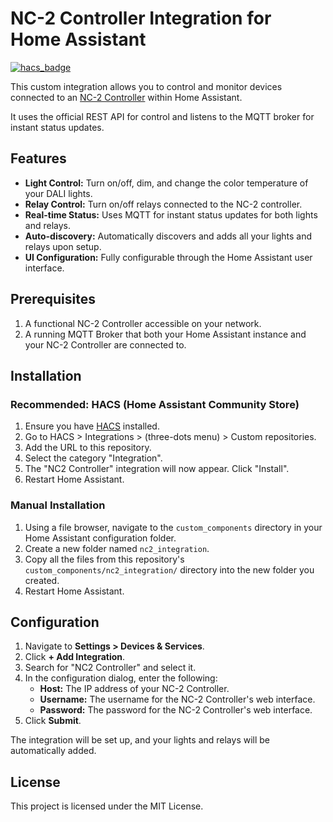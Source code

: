 # NC-2 Controller Integration for Home Assistant

[![hacs_badge](https://img.shields.io/badge/HACS-Default-orange.svg)](https://github.com/hacs/integration)

This custom integration allows you to control and monitor devices connected to an [NC-2 Controller](https://ambiot.io/products/nc-2) within Home Assistant.

It uses the official REST API for control and listens to the MQTT broker for instant status updates.

## Features

*   **Light Control:** Turn on/off, dim, and change the color temperature of your DALI lights.
*   **Relay Control:** Turn on/off relays connected to the NC-2 controller.
*   **Real-time Status:** Uses MQTT for instant status updates for both lights and relays.
*   **Auto-discovery:** Automatically discovers and adds all your lights and relays upon setup.
*   **UI Configuration:** Fully configurable through the Home Assistant user interface.

## Prerequisites

1.  A functional NC-2 Controller accessible on your network.
2.  A running MQTT Broker that both your Home Assistant instance and your NC-2 Controller are connected to.

## Installation

### Recommended: HACS (Home Assistant Community Store)

1.  Ensure you have [HACS](https://hacs.xyz/) installed.
2.  Go to HACS > Integrations > (three-dots menu) > Custom repositories.
3.  Add the URL to this repository.
4.  Select the category "Integration".
5.  The "NC2 Controller" integration will now appear. Click "Install".
6.  Restart Home Assistant.

### Manual Installation

1.  Using a file browser, navigate to the `custom_components` directory in your Home Assistant configuration folder.
2.  Create a new folder named `nc2_integration`.
3.  Copy all the files from this repository's `custom_components/nc2_integration/` directory into the new folder you created.
4.  Restart Home Assistant.

## Configuration

1.  Navigate to **Settings > Devices & Services**.
2.  Click **+ Add Integration**.
3.  Search for "NC2 Controller" and select it.
4.  In the configuration dialog, enter the following:
    *   **Host:** The IP address of your NC-2 Controller.
    *   **Username:** The username for the NC-2 Controller's web interface.
    *   **Password:** The password for the NC-2 Controller's web interface.
5.  Click **Submit**.

The integration will be set up, and your lights and relays will be automatically added.

## License

This project is licensed under the MIT License.
